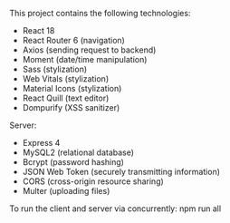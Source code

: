 This project contains the following technologies:
- React 18
- React Router 6 (navigation)
- Axios (sending request to backend)
- Moment (date/time manipulation)
- Sass (stylization)
- Web Vitals (stylization)
- Material Icons (stylization)
- React Quill (text editor)
- Dompurify (XSS sanitizer)

Server:
- Express 4
- MySQL2 (relational database)
- Bcrypt (password hashing)
- JSON Web Token (securely transmitting information)
- CORS (cross-origin resource sharing)
- Multer (uploading files)

To run the client and server via concurrently:
npm run all
